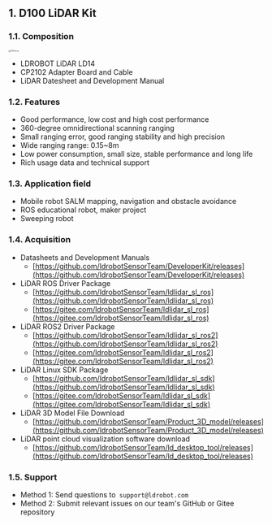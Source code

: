 ## 1. D100 LiDAR Kit
### 1.1. Composition
<img src="./pic/D100.png" alt="D100.png" style="zoom:25%;" />

- LDROBOT LiDAR LD14
- CP2102 Adapter Board and Cable
- LiDAR Datesheet and Development Manual
### 1.2. Features

- Good performance, low cost and high cost performance
- 360-degree omnidirectional scanning ranging
- Small ranging error, good ranging stability and high precision
- Wide ranging range: 0.15~8m
- Low power consumption, small size, stable performance and long life
- Rich usage data and technical support
### 1.3. Application field

- Mobile robot SALM mapping, navigation and obstacle avoidance
- ROS educational robot, maker project
- Sweeping robot
### 1.4. Acquisition

- Datasheets and Development Manuals
   - [https://github.com/ldrobotSensorTeam/DeveloperKit/releases](https://github.com/ldrobotSensorTeam/DeveloperKit/releases)
- LiDAR ROS Driver Package
   - [https://github.com/ldrobotSensorTeam/ldlidar_sl_ros](https://github.com/ldrobotSensorTeam/ldlidar_sl_ros)
   - [https://gitee.com/ldrobotSensorTeam/ldlidar_sl_ros](https://gitee.com/ldrobotSensorTeam/ldlidar_sl_ros)
- LiDAR ROS2 Driver Package
   - [https://github.com/ldrobotSensorTeam/ldlidar_sl_ros2](https://github.com/ldrobotSensorTeam/ldlidar_sl_ros2)
   - [https://gitee.com/ldrobotSensorTeam/ldlidar_sl_ros2](https://gitee.com/ldrobotSensorTeam/ldlidar_sl_ros2)
- LiDAR Linux SDK Package
   - [https://github.com/ldrobotSensorTeam/ldlidar_sl_sdk](https://github.com/ldrobotSensorTeam/ldlidar_sl_sdk)
   - [https://gitee.com/ldrobotSensorTeam/ldlidar_sl_sdk](https://gitee.com/ldrobotSensorTeam/ldlidar_sl_sdk)	
- LiDAR 3D Model File Download
   - [https://github.com/ldrobotSensorTeam/Product_3D_model/releases](https://github.com/ldrobotSensorTeam/Product_3D_model/releases)
- LiDAR point cloud visualization software download
   - [https://github.com/ldrobotSensorTeam/ld_desktop_tool/releases](https://github.com/ldrobotSensorTeam/ld_desktop_tool/releases)	
### 1.5. Support

- Method 1: Send questions to` support@ldrobot.com`
- Method 2: Submit relevant issues on our team's GitHub or Gitee repository
